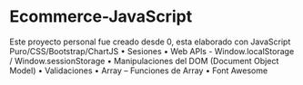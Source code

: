 # Ecommerce-JavaScript
Este proyecto personal fue creado desde 0, esta elaborado con JavaScript Puro/CSS/Bootstrap/ChartJS
• Sesiones
• Web APls - Window.localStorage / Window.sessionStorage
• Manipulaciones del DOM (Document Object Model)
• Validaciones
• Array – Funciones de Array
• Font Awesome
